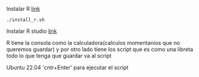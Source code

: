 Instalar R [link](https://cran.r-project.org/) 

    ./install_r.sh

Instalar R studio [link](https://posit.co/download/rstudio-desktop/)


R tiene la consola como la calculadora(calculos momentanios que no queremos guardar) y por otro lado tiene los script que es como una libreta todo lo que tenga que guardar va al script

Ubuntu 22.04 'cntr+Enter' para ejecutar el script

